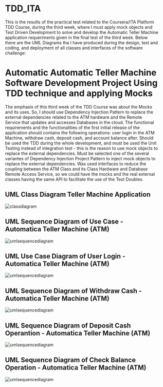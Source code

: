 # TDD_ITA

This is the results of the practical test related to the Coursera/ITA Platform TDD Course, during the third week, where I must apply mock objects and Test Driven Development to solve and develop the Automatic Teller Machine application requeriments given in the final test of the third week. Below there are the UML Diagrams tha I have produced  during the design, test and coding, and deployment of all classes and interfaces of the software challenge:

# Automatic Automatic Teller Machine Software Development Project Using TDD technique and applying Mocks 

The emphasis of this third week of the TDD Course was about the Mocks and its uses. So, I should use  Dependency Injection Pattern to replace the external dependencies related to the ATM hardware and the Remote Service that updates and accesses Databases in the cloud. The functional requirements and the functionalities of the first initial release of the application should contains the following operations: user login in the ATM Machine, withdraw cash, deposit cash, and account balance after. Should be used the TDD during the whole development, and must be used the Unit Testing instead of integration test - this is the reason to use mock objects to replace the external dependencies. Must be selected one of the several variantes of Dependency Injection Project Pattern to inject mock objects to replace the external dependencies. Was used interfaces to reduce the coupling between the ATM Class and its Class Hardware and Database Remote Access Service, so  we could have the mocks and the real external classes having the same API to facilitate the use of the Test Doubles. 

## UML Class Diagram Teller Machine Application


![classdiagram](https://github.com/aridiosilva/TDD_ITA/blob/main/UML_ClassDiagram_Software_CaixaEletronico_AridioSilva_23_NOV-2020-Versao4.jpg)


## UML Sequence Diagram of Use Case - Automatica Teller Machine (ATM)


![umlsequencediagram](https://github.com/aridiosilva/TDD_ITA/blob/main/UML_UseCases_Software_CaixaEletronico_AridioSilva_22_NOV-2020-VERSAO2.jpg)

## UML Use Case Diagram of User Login - Automatica Teller Machine (ATM)

![umlsequencediagram](https://github.com/aridiosilva/TDD_ITA/blob/main/UMLDiagramSequence_LOGIN_CXeletronico_AridioSIlva_20NOV2020-VERSAO_3.jpg)

## UML Sequence Diagram of Withdraw Cash - Automatica Teller Machine (ATM)

![umlsequencediagram](https://github.com/aridiosilva/TDD_ITA/blob/main/UMLDiagramSequence_SACAR_CXeletronico_AridioSIlva_21NOV2020-VERSAO_3.jpg)

## UML Sequence Diagram of Deposit Cash Operantion - Automatica Teller Machine (ATM)

![umlsequencediagram](https://github.com/aridiosilva/TDD_ITA/blob/main/UMLDiagramSequence_DEPOSITAR_CXeletronico_AridioSIlva_22NOV2020-VERSAO_1.jpg)

## UML Sequence Diagram of Check Balance Operation - Automatica Teller Machine (ATM)

![umlsequencediagram](https://github.com/aridiosilva/TDD_ITA/blob/main/UMLDiagramSequence_SALDO_CXeletronico_AridioSIlva_22NOV2020-VERSAO_1.jpg)


